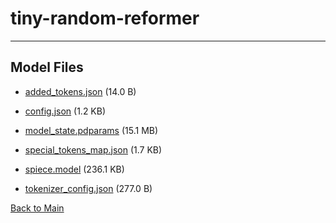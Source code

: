 
# tiny-random-reformer
---



## Model Files

- [added_tokens.json](https://paddlenlp.bj.bcebos.com/models/community/PaddleCI/tiny-random-reformer/added_tokens.json) (14.0 B)

- [config.json](https://paddlenlp.bj.bcebos.com/models/community/PaddleCI/tiny-random-reformer/config.json) (1.2 KB)

- [model_state.pdparams](https://paddlenlp.bj.bcebos.com/models/community/PaddleCI/tiny-random-reformer/model_state.pdparams) (15.1 MB)

- [special_tokens_map.json](https://paddlenlp.bj.bcebos.com/models/community/PaddleCI/tiny-random-reformer/special_tokens_map.json) (1.7 KB)

- [spiece.model](https://paddlenlp.bj.bcebos.com/models/community/PaddleCI/tiny-random-reformer/spiece.model) (236.1 KB)

- [tokenizer_config.json](https://paddlenlp.bj.bcebos.com/models/community/PaddleCI/tiny-random-reformer/tokenizer_config.json) (277.0 B)


[Back to Main](../../)